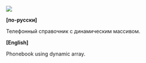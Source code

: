 ![](https://raw.githubusercontent.com/dsiberia9s/ELTEX_School/main/Day%205/1/screenshot.png)

**[по-русски]**

Телефонный справочник с динамическим массивом.

**[English]**

Phonebook using dynamic array.